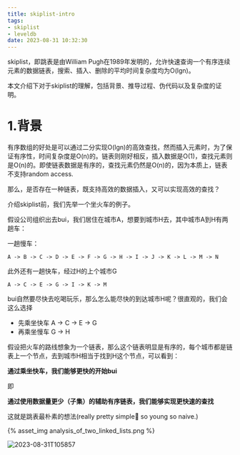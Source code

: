 ```yaml
---
title: skiplist-intro
tags: 
- skiplist
- leveldb
date: 2023-08-31 10:32:30
---
```



skiplist，即跳表是由William Pugh在1989年发明的，允许快速查询一个有序连续元素的数据链表，搜索、插入、删除的平均时间复杂度均为O(lgn)。

本文介绍下对于skiplist的理解，包括背景、推导过程、伪代码以及复杂度的证明。

# 1.背景

有序数组的好处是可以通过二分实现O(lgn)的高效查找，然而插入元素时，为了保证有序性，时间复杂度是O(n)的。链表则刚好相反，插入数据是O(1)，查找元素则是O(n)的。即使链表数据是有序的，查找元素仍然是O(n)的，因为本质上，链表不支持random access.

那么，是否存在一种链表，既支持高效的数据插入，又可以实现高效的查找？

介绍skiplist前，我们先举一个坐火车的例子。

假设公司组织出去bui，我们居住在城市A，想要到城市H去，其中城市A到H有两趟车：

一趟慢车：

```A -> B -> C -> D -> E -> F -> G -> H -> I -> J -> K -> L -> M -> N```

此外还有一趟快车，经过H的上个城市G

```A -> C -> E -> G -> I -> K -> M```

bui自然要尽快去吃喝玩乐，那么怎么能尽快的到达城市H呢？很直观的，我们会这么选择

- 先乘坐快车 A -> C -> E -> G
- 再乘坐慢车 G -> H

假设把火车的路线想象为一个链表，那么这个链表明显是有序的，每个城市都是链表上一个节点，去到城市H相当于找到H这个节点，可以看到：

**通过乘坐快车，我们能够更快的开始bui**

即

**通过使用数据量更少（子集）的辅助有序链表，我们能够实现更快速的查找**

这就是跳表最朴素的想法(really pretty simple👏 so young so naive.)

{% asset_img analysis_of_two_linked_lists.png  %}

![2023-08-31T105857](2023-08-31T105857.png)